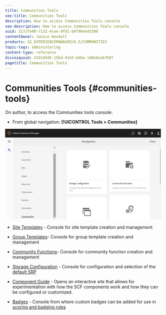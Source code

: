 ```yaml
---
title: Communities Tools
seo-title: Communities Tools
description: How to access Communities Tools console
seo-description: How to access Communities Tools console
uuid: 3172fe00-7132-4cee-9fd1-b6f96eb43200
contentOwner: Janice Kendall
products: SG_EXPERIENCEMANAGER/6.5/COMMUNITIES
topic-tags: administering
content-type: reference
discoiquuid: 410149d6-15bd-41e5-bdba-1d8e6eab7b87
pagetitle: Communities Tools
---
```


# Communities Tools {#communities-tools}

On author, to access the Communities tools console:

* From global navigation: **[!UICONTROL Tools > Communities]**

![chlimage_1-129](assets/chlimage_1-129.png)

* [Site Templates](sites.md) - Console for site template creation and management
* [Group Templates](tools-groups.md)- Console for group template creation and management
* [Community Functions](functions.md)- Console for community function creation and management
* [Storage Configuration](srp-config.md) - Console for configuration and selection of the [default SRP](working-with-srp.md)

* [Component Guide](components-guide.md) - Opens an interactive site that allows for experimentation with how the SCF components work and how they can be configured or customized.
* [Badges](badges.md) - Console from where custom badges can be added for use in [scoring and badging rules](implementing-scoring.md)

